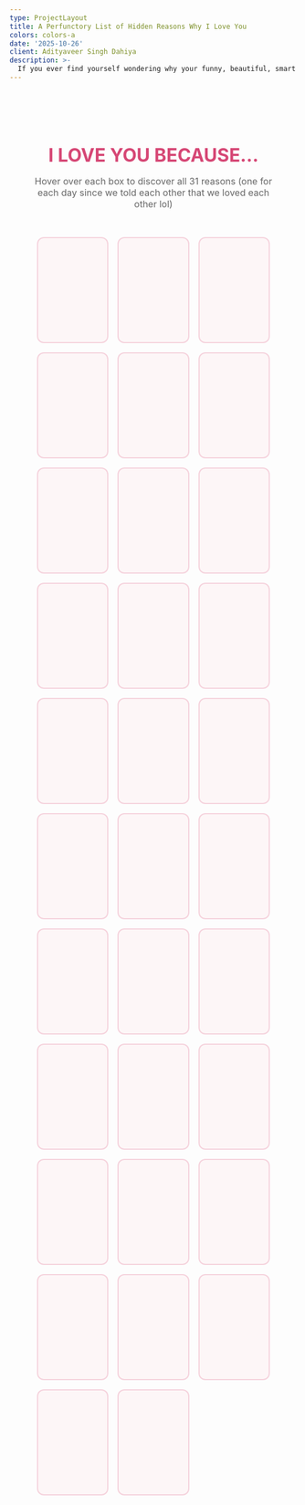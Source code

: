 ```yaml
---
type: ProjectLayout
title: A Perfunctory List of Hidden Reasons Why I Love You
colors: colors-a
date: '2025-10-26'
client: Adityaveer Singh Dahiya
description: >-
  If you ever find yourself wondering why your funny, beautiful, smart girlfriend loves you so much (a very valid question, by the way), here's 31 reasons why. Heads up, they're very well hidden and difficult to find.
---
```


<section id="love-reasons">
  <h2>I LOVE YOU BECAUSE...</h2>
  <p class="subtitle">Hover over each box to discover all 31 reasons (one for each day since we told each other that we loved each other lol)</p>
  
  <div class="grid-container">
    <div class="reason-box">you are very kind</div>
    <div class="reason-box">of your hair</div>
    <div class="reason-box">you light up every room</div>
    <div class="reason-box">you could pull off a goatee</div>
    <div class="reason-box">you wear your shirt tucked out</div>
    <div class="reason-box">you're brave and thoughtful</div>
    <div class="reason-box">you have a great pair of biceps and shoulders</div>
    <div class="reason-box">you smell great</div>
    <div class="reason-box">you have an early 2000s professor vibe</div>
    <div class="reason-box">you have a sitcom humour</div>
    <div class="reason-box">you say 'listen' a lot</div>
    <div class="reason-box">you're curious</div>
    <div class="reason-box">you were chill with me bleeding to death in your house</div>
    <div class="reason-box">you sing 'Creep' well</div>
    <div class="reason-box">you're patient with me</div>
    <div class="reason-box">you care about your hair a lot</div>
    <div class="reason-box">you look cute wrapped up in a towel</div>
    <div class="reason-box">you have a lot of cheese in your repository</div>
    <div class="reason-box">you dress really well for a boy</div>
    <div class="reason-box">you did not like Tanishq Tuteja</div>
    <div class="reason-box">your armpit has an interesting stench</div>
    <div class="reason-box">Anju Dahiya is a GOAT</div>
    <div class="reason-box">your feet look really nice and funny</div>
    <div class="reason-box">AWHO sujjan vihar lowkey rules</div>
    <div class="reason-box">you're the most beautiful person I have ever laid eyes on</div>
    <div class="reason-box">you have Nepali eyes</div>
    <div class="reason-box">you have a very cute Hindi accent</div>
    <div class="reason-box">you are funny when you're high</div>
    <div class="reason-box">you're my boyfriend</div>
    <div class="reason-box">you have a list of the meds I need :)</div>
    <div class="reason-box">you care about me so much and make me feel so loved and cared for</div>
    <div class="reason-box">you're you -- and I wouldn't change a single thing about you</div>
  </div>
</section>

<style>
  #love-reasons {
    margin: 2rem auto;
    padding: 2rem;
    max-width: 1000px;
    text-align: center;
  }
  
  #love-reasons h2 {
    font-size: 2rem;
    color: #d64775;
    margin-bottom: 0.5rem;
  }
  
  .subtitle {
    color: #666;
    font-size: 1rem;
    margin-bottom: 2rem;
  }
  
  .grid-container {
    display: grid;
    grid-template-columns: repeat(3, 1fr);
    gap: 1rem;
    padding: 1rem;
    max-width: 800px;
    margin: 0 auto;
  }
  
  .reason-box {
    height: 150px;
    display: flex;
    align-items: center;
    justify-content: center;
    padding: 1rem;
    background: rgba(255,182,193,0.1);
    border: 2px solid rgba(214, 71, 117, 0.2);
    border-radius: 12px;
    color: transparent;
    font-size: 0.9rem;
    text-align: center;
    cursor: pointer;
    transition: all 0.3s ease;
  }
  
  .reason-box:hover {
    background: rgba(255,182,193,0.3);
    border-color: #d64775;
    color: #d64775;
    transform: scale(1.05);
    font-weight: 500;
    box-shadow: 0 4px 12px rgba(214, 71, 117, 0.2);
  }
  
  /* Responsive: fewer columns on smaller screens */
  @media (max-width: 768px) {
    .grid-container {
      grid-template-columns: repeat(3, 1fr);
    }
  }
  
  @media (max-width: 480px) {
    .grid-container {
      grid-template-columns: repeat(2, 1fr);
    }
  }
</style>
